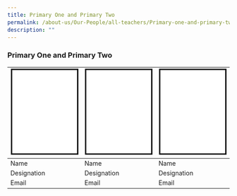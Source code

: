 ```yaml
---
title: Primary One and Primary Two
permalink: /about-us/Our-People/all-teachers/Primary-one-and-primary-two/
description: ""
---
```

### Primary One and Primary Two


| ![Pic 1](/images/About%20Us/Our%20People/Blank_200.gif)|  ![Pic 2](/images/About%20Us/Our%20People/Blank_200.gif) |  ![Pic 3](/images/About%20Us/Our%20People/Blank_200.gif) |
| -------- | -------- | -------- |
| Name     | Name     | Name     |
| Designation     | Designation     | Designation     |
| Email     | Email     | Email     |

<br>
